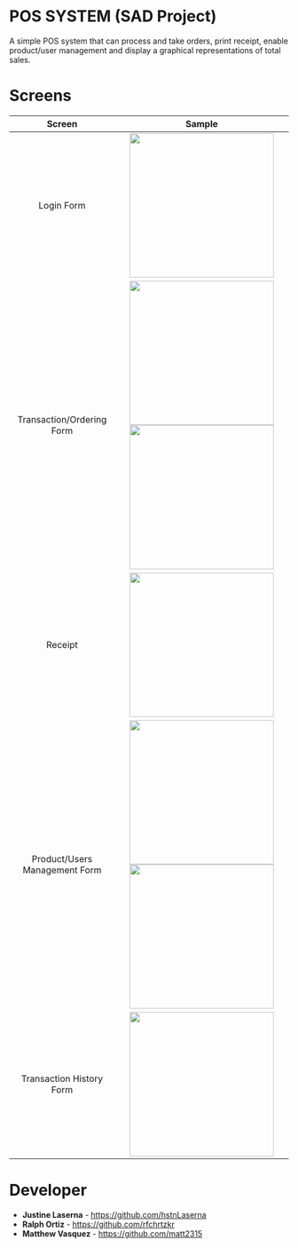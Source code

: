 # POS SYSTEM (SAD Project)
A simple POS system that can process and take orders, print receipt, enable product/user management and display a graphical representations of total sales.


# Screens 
| **Screen**                                 | **Sample**                                                                                                                      |
| :----------------------------------------: | :------------------------------------------------------------------------------------------------------------------------------:|
| Login Form                                 | <img src="https://user-images.githubusercontent.com/42314281/109292695-bb0aa880-7865-11eb-8a63-8e2e6bb260b4.png" height="260"/> |
| Transaction/Ordering Form                  | <img src="https://user-images.githubusercontent.com/42314281/109292753-d2e22c80-7865-11eb-9911-3c8438830704.png" height="260"/> <img src="https://user-images.githubusercontent.com/42314281/109292867-fb6a2680-7865-11eb-9113-8e7c836324dd.png" height="260"/>  |
| Receipt                                    | <img src="https://user-images.githubusercontent.com/42314281/109293141-56038280-7866-11eb-92a4-fb4b7c58aed4.png" height="260"/> |
| Product/Users Management Form              | <img src="https://user-images.githubusercontent.com/42314281/109293359-a4188600-7866-11eb-9919-14c4dd90eb5f.png" height="260"/> <img src="https://user-images.githubusercontent.com/42314281/109293541-e6da5e00-7866-11eb-8ae6-67f9146e9049.png" height="260"/>  |
| Transaction History Form                   | <img src="https://user-images.githubusercontent.com/42314281/109293605-fce81e80-7866-11eb-94f6-487622ca1787.png" height="260"/> |

# Developer
* **Justine Laserna** - https://github.com/hstnLaserna
* **Ralph Ortiz** - https://github.com/rfchrtzkr
* **Matthew Vasquez** - https://github.com/matt2315


